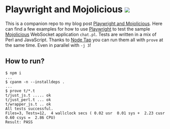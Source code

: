 # Playwright and Mojolicious [![](https://github.com/kraih/mojo-playwright/workflows/linux/badge.svg)](https://github.com/kraih/mojo-playwright/actions)

  This is a companion repo to my blog post
  [Playwright and Mojolicious](https://dev.to/kraih/playwright-and-mojolicious-21hn). Here can find a few examples for
  how to use [Playwright](https://playwright.dev) to test the sample [Mojolicious](https://mojolicious.org) WebSocket
  application `chat.pl`. Tests are written in a mix of Perl and JavaScript. Thanks to [Node Tap](https://node-tap.org)
  you can run them all with `prove` at the same time. Even in parallel with `-j 3`!

## How to run?

    $ npm i
    ...
    $ cpanm -n --installdeps .
    ...
    $ prove t/*.t
    t/just_js.t ..... ok   
    t/just_perl.t ... ok   
    t/wrapper_js.t .. ok   
    All tests successful.
    Files=3, Tests=12,  4 wallclock secs ( 0.02 usr  0.01 sys +  2.23 cusr  0.60 csys =  2.86 CPU)
    Result: PASS
